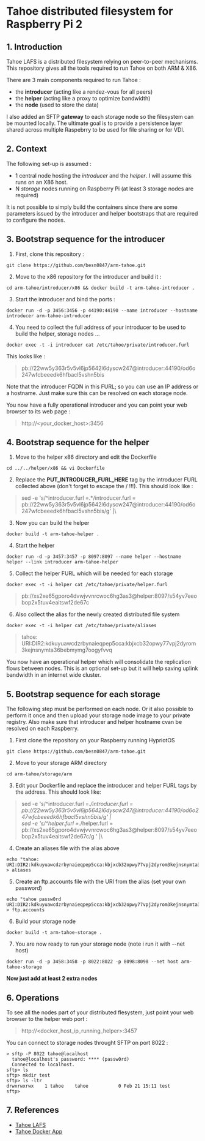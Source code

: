 # Tahoe distributed filesystem for Raspberry Pi 2
 
## 1. Introduction
Tahoe LAFS is a distributed filesystem relying on peer-to-peer mechanisms. This repository gives all the tools required to run Tahoe on both ARM & X86.

There are 3 main components required to run Tahoe :
* the **introducer** (acting like a rendez-vous for all peers)
* the **helper** (acting like a proxy to optimize bandwidth)
* the **node** (used to store the data)

I also added an SFTP **gateway** to each storage node so the filesystem can be mounted locally. The ultimate goal is to provide a persistence layer shared across multiple Raspebrry to be used for file sharing or for VDI.

## 2. Context
The following set-up is assumed : 
* 1 central node hosting the *introducer* and the *helper*. I will assume this runs on an X86 host.
* N *storage* nodes running on Raspberry Pi (at least 3 storage nodes are required)

It is not possible to simply build the containers since there are some parameters issued by the introducer and helper bootstraps that are required to configure the nodes.

## 3. Bootstrap sequence for the introducer
1. First, clone this repository :
```
git clone https://github.com/besn0847/arm-tahoe.git
```
2. Move to the x86 repository for the introducer and build it :
```
cd arm-tahoe/introducer/x86 && docker build -t arm-tahoe-introducer .
```
3. Start the introducer and bind the ports :
```
docker run -d -p 3456:3456 -p 44190:44190 --name introducer --hostname introducer arm-tahoe-introducer
```
4. You need to collect the full address of your introducer to be used to build the helper, storage nodes ...
 ```
 docker exec -t -i introducer cat /etc/tahoe/private/introducer.furl
 ```
This looks like :
> pb://22ww5y363r5v5vl6jp5642l6dyscw247@introducer:44190/od6o247wfcbeeedk6hfbacl5vshn5bis

Note that the introducer FQDN in this FURL; so you can use an IP address or a hostname. Just make sure this can be resolved on each storage node.

You now have a fully operational introducer and you can point your web browser to its web page : 
> http://<your_docker_host>:3456

## 4. Bootstrap sequence for the helper
1. Move to the helper x86 directory and edit the Dockerfile
  ```
  cd ../../helper/x86 && vi Dockerfile
   ```
2. Replace the __PUT_INTRODUCER_FURL_HERE__ tag by the introducer FURL collected above (don't forget to escape the / !!!). This should look like :
>  sed -e 's/^introducer.furl =.*/introducer.furl = pb:\/\/22ww5y363r5v5vl6jp5642l6dyscw247@introducer:44190\/od6o247wfcbeeedk6hfbacl5vshn5bis/g' |\

3. Now you can build the helper
```
docker build -t arm-tahoe-helper .
```
4. Start the helper 
```
docker run -d -p 3457:3457 -p 8097:8097 --name helper --hostname helper --link introducer arm-tahoe-helper
```
5. Collect the helper FURL which will be needed for each storage
```
docker exec -t -i helper cat /etc/tahoe/private/helper.furl
```
> pb://xs2xe65gporo4dvwjvvnrcwoc6hg3as3@helper:8097/s54yv7eeobop2x5tuv4eaitswf2de67c
6. Also collect the alias for the newly created distributed file system
```
docker exec -t -i helper cat /etc/tahoe/private/aliases
```
> tahoe: URI:DIR2:kdkuyuawcdzrbynaieqpep5cca:kbjxcb32opwy77vpj2dyrom3kejnsnymta36bebmymg7oogyfvvq

You now have an operational helper which will consolidate the replication flows between nodes. This is an optional set-up but it will help saving uplink bandwidth in an internet wide cluster.

## 5. Bootstrap sequence for each storage
The following step must be performed on each node. Or it also possible to perform it once and then upload your storage node image to your private registry. Also make sure that introducer and helper hostname cvan be resolved on each Raspberry.

1. First clone the repository on your Raspberry running HypriotOS
```
git clone https://github.com/besn0847/arm-tahoe.git
```
2. Move to your storage ARM directory 
```
cd arm-tahoe/storage/arm
```
3. Edit your Dockerfile and replace the introducer and helper FURL tags by the address. This should look like:
>sed -e 's/^introducer.furl =.*/introducer.furl = pb:\/\/22ww5y363r5v5vl6jp5642l6dyscw247@introducer:44190\/od6o247wfcbeeedk6hfbacl5vshn5bis/g' |\
        sed -e 's/^helper.furl =.*/helper.furl = pb:\/\/xs2xe65gporo4dvwjvvnrcwoc6hg3as3@helper:8097\/s54yv7eeobop2x5tuv4eaitswf2de67c/g ' |\
4. Create an aliases file with the alias above
```
echo "tahoe: URI:DIR2:kdkuyuawcdzrbynaieqpep5cca:kbjxcb32opwy77vpj2dyrom3kejnsnymta36bebmymg7oogyfvvq" > aliases
```
5. Create an ftp.accounts file with the URI from the alias (set your own password)
```
echo "tahoe passw0rd URI:DIR2:kdkuyuawcdzrbynaieqpep5cca:kbjxcb32opwy77vpj2dyrom3kejnsnymta36bebmymg7oogyfvvq" > ftp.accounts
```
6. Build your storage node
```
docker build -t arm-tahoe-storage .
```
7. You are now ready to run your storage node (note i run it with --net host)
```
docker run -d -p 3458:3458 -p 8022:8022 -p 8098:8098 --net host arm-tahoe-storage
```

**Now just add at least 2 extra nodes**

## 6. Operations
To see all the nodes part of your distributed flesystem, just point your web browser to the helper web port :
> http://<docker_host_ip_running_helper>:3457

You can connect to storage nodes throught SFTP on port 8022 :
```
> sftp -P 8022 tahoe@localhost
  tahoe@localhost's password: **** (passw0rd)
  Connected to localhost.
sftp> ls
sftp> mkdir test
sftp> ls -ltr
drwxrwxrwx    1 tahoe    tahoe           0 Feb 21 15:11 test
sftp> 
```

## 7. References
* [Tahoe LAFS](https://tahoe-lafs.org)
* [Tahoe Docker App](https://github.com/besn0847/tahoe-app)
